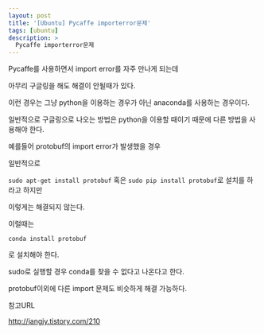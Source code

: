 ```yaml
---
layout: post
title: '[Ubuntu] Pycaffe importerror문제'
tags: [ubuntu]
description: >
  Pycaffe importerror문제
---
```

Pycaffe를 사용하면서 import error를 자주 만나게 되는데 

아무리 구글링을 해도 해결이 안될때가 있다.

이런 경우는 그냥 python을 이용하는 경우가 아닌 anaconda를 사용하는 경우이다.

일반적으로 구글링으로 나오는 방법은 python을 이용할 때이기 때문에 다른 방법을 사용해야 한다.

예를들어 protobuf의 import error가 발생했을 경우 

일반적으로

`sudo apt-get install protobuf` 혹은 `sudo pip install protobuf`로 설치를 하라고 하지만

이렇게는 해결되지 않는다. 

이럴때는 

```
conda install protobuf
```

로 설치해야 한다. 

sudo로 실행할 경우 conda를 찾을 수 없다고 나온다고 한다. 

protobuf이외에 다른 import 문제도 비슷하게 해결 가능하다. 


참고URL

<http://jangjy.tistory.com/210>

